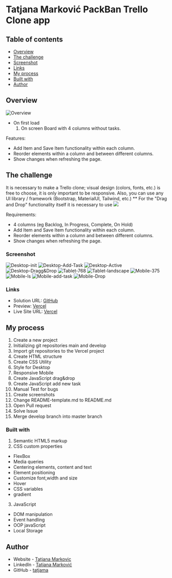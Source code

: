 # Tatjana Marković PackBan Trello Clone app
## Table of contents

  - [Overview](#overview)
  - [The challenge](#the-challenge)
  - [Screenshot](#screenshot)
  - [Links](#links)
  - [My process](#my-process)
  - [Built with](#built-with)
  - [Author](#author)

## Overview
![Overview](./images/screenshots/player.jpg)

- On first load 
  1. On screen Board with 4 columns without tasks.

Features:
- Add Item and Save Item functionality within each column.
- Reorder elements within a column and between different columns.
- Show changes when refreshing the page.
## The challenge

It is necessary to make a Trello clone; visual design (colors, fonts, etc.) is free to choose, it is only important to be responsive. Also, you can use any UI library / framework (Bootstrap, MaterialUI, Tailwind, etc.)
** For the "Drag and Drop" functionality itself it is necessary to use 
![](https://developer.mozilla.org/en-US/docs/Web/API/HTML_Drag_and_Drop_API)

Requirements:
- 4 columns (eg Backlog, In Progress, Complete, On Hold)
- Add Item and Save Item functionality within each column.
- Reorder elements within a column and between different columns.
- Show changes when refreshing the page.
### Screenshot

![Desktop-init ](./images/screenshots/dt.png)
![Desktop-Add-Task ](./images/screenshots/dt-add.png)
![Desktop-Active ](./images/screenshots/dt-active.png)
![Desktop-Dragg&Drop ](./images/screenshots/dt-drop.png)
![Tablet-768 ](./images/screenshots/tablet.png)
![Tablet-landscape ](./images/screenshots/tablet-ls.png)
![Mobile-375 ](./images/screenshots/mobile.png)
![Mobile-ls ](./images/screenshots/mobile-ls.png)
![Mobile-add-task ](./images/screenshots/mobile-add.png)
![Mobile-Drop ](./images/screenshots/mobile-drop.png)

### Links

- Solution URL: [GitHub](https://github.com/tatjama/zadatak8-trello-clone/tree/develop)
- Preview: [Vercel](https://zadatak8-trello-clone-d7tlbkc3c-tatjana.vercel.app/)
- Live Site URL: [Vercel](https://zadatak8-trello-clone.vercel.app/)

## My process

1. Create a new project
2. Initializing git repositories main and develop
3. Import git repositories to the Vercel project
4. Create HTML structure
5. Create CSS Utility
6. Style for Desktop
7. Responsive Mobile
8. Create JavaScript  drag&drop
9. Create JavaScript add new task
10. Manual Test for bugs
11. Create screenshots
12. Change README-template.md to README.md
13. Open Pull request
14. Solve Issue
15. Merge develop branch into master branch
### Built with

1. Semantic HTML5 markup
2. CSS custom properties
- FlexBox
- Media queries
- Centering elements, content and text
- Element positioning
- Customize font,width and size
- Hover
- CSS variables
- gradient
3. JavaScript
- DOM manipulation   
- Event handling
- OOP javaScript
- Local Storage
## Author

- Website - [Tatjana Markovic](https://my-react-portfolio-tatjana.vercel.app/)
- LinkedIn - [Tatjana Marković](https://www.linkedin.com/in/tatjana-markovi%C4%87-919501189/)
- GitHub - [tatjama](https://github.com/tatjama)